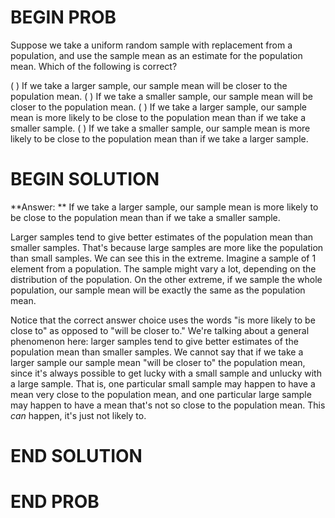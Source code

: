 # BEGIN PROB

Suppose we take a uniform random sample with replacement from a population, and use the sample mean as an estimate for the population mean. Which of the following is correct?

( ) If we take a larger sample, our sample mean will be closer to the population mean.
( ) If we take a smaller sample, our sample mean will be closer to the population mean.
( ) If we take a larger sample, our sample mean is more likely to be close to the population mean than if we take a smaller sample.
( ) If we take a smaller sample, our sample mean is more likely to be close to the population mean than if we take a larger sample.

# BEGIN SOLUTION

**Answer: ** If we take a larger sample, our sample mean is more likely to be close to the population mean than if we take a smaller sample.

Larger samples tend to give better estimates of the population mean than smaller samples. That's because large samples are more like the population than small samples. We can see this in the extreme. Imagine a sample of 1 element from a population. The sample might vary a lot, depending on the distribution of the population. On the other extreme, if we sample the whole population, our sample mean will be exactly the same as the population mean.

Notice that the correct answer choice uses the words "is more likely to be close to" as opposed to "will be closer to." We're talking about a general phenomenon here: larger samples tend to give better estimates of the population mean than smaller samples. We cannot say that if we take a larger sample our sample mean "will be closer to" the population mean, since it's always possible to get lucky with a small sample and unlucky with a large sample. That is, one particular small sample may happen to have a mean very close to the population mean, and one particular large sample may happen to have a mean that's not so close to the population mean. This *can* happen, it's just not likely to.

# END SOLUTION

# END PROB